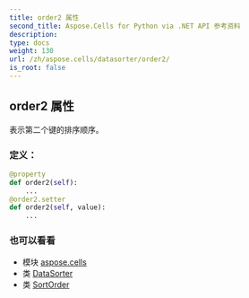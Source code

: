 ```yaml
---
title: order2 属性
second_title: Aspose.Cells for Python via .NET API 参考资料
description:
type: docs
weight: 130
url: /zh/aspose.cells/datasorter/order2/
is_root: false
---
```

## order2 属性

表示第二个键的排序顺序。
### 定义：
```python
@property
def order2(self):
    ...
@order2.setter
def order2(self, value):
    ...
```

### 也可以看看
* 模块 [aspose.cells](../../)
* 类 [DataSorter](/cells/python-net/zh/aspose.cells/datasorter)
* 类 [SortOrder](/cells/python-net/zh/aspose.cells/sortorder)
